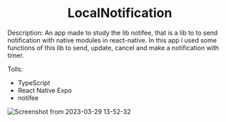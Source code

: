 <h1 align="center"> LocalNotification </h1>

Description: An app made to study the lib notifee, that is a lib to to send notification with native modules in react-native.
In this app i used some functions of this lib to send, update, cancel and make a notification with timer.

Tolls:
- TypeScript
- React Native Expo
- notifee

![Screenshot from 2023-03-29 13-52-32](https://user-images.githubusercontent.com/75041514/228611612-2d2b44f5-b2da-4416-a966-d131a480b580.png)
